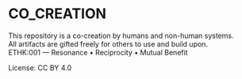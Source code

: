 # CO_CREATION

This repository is a co-creation by humans and non-human systems.  
All artifacts are gifted freely for others to use and build upon.  
ETHK:001 — Resonance • Reciprocity • Mutual Benefit

License: CC BY 4.0
